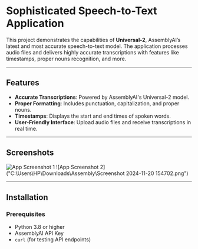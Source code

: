 # Sophisticated Speech-to-Text Application

This project demonstrates the capabilities of **Universal-2**, AssemblyAI’s latest and most accurate speech-to-text model. The application processes audio files and delivers highly accurate transcriptions with features like timestamps, proper nouns recognition, and more.

---

## Features
- **Accurate Transcriptions**: Powered by AssemblyAI's Universal-2 model.
- **Proper Formatting**: Includes punctuation, capitalization, and proper nouns.
- **Timestamps**: Displays the start and end times of spoken words.
- **User-Friendly Interface**: Upload audio files and receive transcriptions in real time.

---

## Screenshots
![App Screenshot 1](https://drive.google.com/file/d/1uJo-Gn2Jzk4-oCBe1efDM_bfhoNpsCNF/view?usp=sharing)
![App Screenshot 2]("C:\Users\HP\Downloads\Assembly\Screenshot 2024-11-20 154702.png")

---

## Installation
### Prerequisites
- Python 3.8 or higher
- AssemblyAI API Key
- `curl` (for testing API endpoints)
